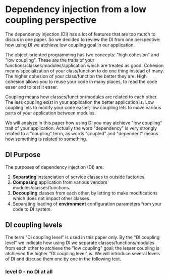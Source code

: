 # Dependency injection from a low coupling perspective

The dependency injection (DI) has a lot of features that are too mutch to discus in one paper. So we decided to review the DI from one perspective: how using DI we atchieve low coupling goal in our application.

The object-oriented programming has two concepts: "high cohesion" and "low coupling". These are the traits of your functions/classes/modules/application which are treated as good. Cohesion means specialization of your class/function to do one thing instead of many. The higher cohesion of your class/function the better they are. High cohesion allows you to reuse your code in many places, to read the code easer and to test it easer. 

Coupling means how classes/function/modules are related to each other. The less coupling exist in your application the better application is. Low coupling lets to modify your code easier; low coupling lets to move various parts of your application between modules.

We will analyze in this paper how using DI you may atchieve "low coupling" trait of your application.  Actually the word "dependency" is very strongly related to a "coupling" term, as words "coupled" and "dependent" means how something is related to something.

## DI Purpose
The purposes of dependency injection (DI) are:

1. **Separating** instanciation of service classes to outside factories.
2. **Composing** application from various vendors modules/classes/functions.
3. **Decoupling** classes from each other, by letting to make modifications which does not impact other classes.
4. Separating loading of **environment** configuration parameters from your code to DI system.


## DI coupling levels
The term "DI coupling level" is used in this paper only. By the "DI coupling level" we indicate how using DI we separate classes/functions/modules from each other to atchieve the "low coupling" goal; the lesser coupling is atchieved the higher "DI coupling level" is. We will introduce several levels of DI and discuse them one by one in the following text.

### level 0 - no DI at all
